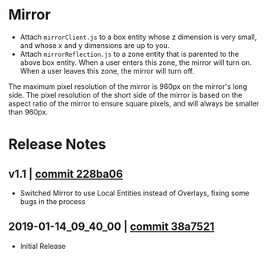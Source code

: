 # Mirror
- Attach `mirrorClient.js` to a box entity whose z dimension is very small, and whose x and y dimensions are up to you.
- Attach `mirrorReflection.js` to a zone entity that is parented to the above box entity. When a user enters this zone, the mirror will turn on. When a user leaves this zone, the mirror will turn off.

The maximum pixel resolution of the mirror is 960px on the mirror's long side. The pixel resolution of the short side of the mirror is based on the aspect ratio of the mirror to ensure square pixels, and will always be smaller than 960px.

# Release Notes
## v1.1 | [commit 228ba06](https://github.com/highfidelity/hifi-content/commits/228ba06)
- Switched Mirror to use Local Entities instead of Overlays, fixing some bugs in the process

## 2019-01-14_09_40_00 | [commit 38a7521](https://github.com/highfidelity/hifi-content/commits/38a7521)
- Initial Release